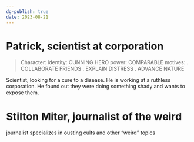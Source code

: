 ```yaml
---
dg-publish: true
date: 2023-08-21
---
```


# Patrick, scientist at corporation

> Character:
> identity: CUNNING HERO 
> power: COMPARABLE
> motives:
> . COLLABORATE FRIENDS
> . EXPLAIN DISTRESS
> . ADVANCE NATURE

Scientist, looking for a cure to a disease. He is working at a ruthless corporation. He found out they were doing something shady and wants to expose them. 

# Stilton Miter, journalist of the weird

journalist specializes in ousting cults and other “weird” topics

